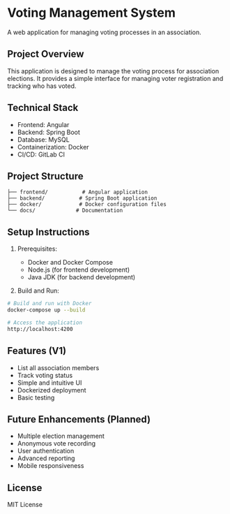 # Voting Management System

A web application for managing voting processes in an association.

## Project Overview

This application is designed to manage the voting process for association elections. It provides a simple interface for managing voter registration and tracking who has voted.

## Technical Stack

- Frontend: Angular
- Backend: Spring Boot
- Database: MySQL
- Containerization: Docker
- CI/CD: GitLab CI

## Project Structure

```
├── frontend/           # Angular application
├── backend/           # Spring Boot application
├── docker/            # Docker configuration files
└── docs/             # Documentation
```

## Setup Instructions

1. Prerequisites:
   - Docker and Docker Compose
   - Node.js (for frontend development)
   - Java JDK (for backend development)

2. Build and Run:
```bash
# Build and run with Docker
docker-compose up --build

# Access the application
http://localhost:4200
```

## Features (V1)

- List all association members
- Track voting status
- Simple and intuitive UI
- Dockerized deployment
- Basic testing

## Future Enhancements (Planned)

- Multiple election management
- Anonymous vote recording
- User authentication
- Advanced reporting
- Mobile responsiveness

## License

MIT License
